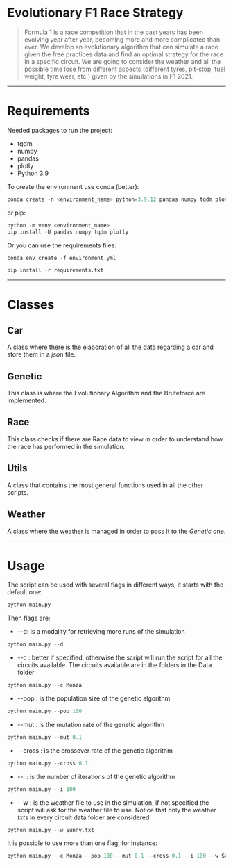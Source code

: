 # Evolutionary F1 Race Strategy
>Formula 1 is a race competition that in the past years has been evolving year after year, becoming more and more complicated than ever. We develop an evolutionary algorithm that can simulate a race given the free practices data and find an optimal strategy for the race in a specific circuit. We are going to consider the weather and all the possible time lose from different aspects (different tyres, pit-stop, fuel weight, tyre wear, etc.) given by the simulations in F1 2021.


-----------------------------------------------------------------------------------------------------------------------

# Requirements

Needed packages to run the project:
- tqdm
- numpy
- pandas
- plotly
- Python 3.9

To create the environment use conda (better):
```python
conda create -n <environment_name> python=3.9.12 pandas numpy tqdm plotly
```
or pip:
```python
python -m venv <environment_name> 
pip install -U pandas numpy tqdm plotly
```

Or you can use the requirements files:
```python
conda env create -f environment.yml
```
```python
pip install -r requirements.txt
```

-----------------------------------------------------------------------------------------------------------------------

# Classes
## Car
A class where there is the elaboration of all the data regarding a car and store them in a *json* file.

## Genetic
This class is where the Evolutionary Algorithm and the Bruteforce are implemented.

## Race
This class checks if there are Race data to view in order to understand how the race has performed in the simulation.

## Utils
A class that contains the most general functions used in all the other scripts.

## Weather
A class where the weather is managed in order to pass it to the *Genetic* one.

-----------------------------------------------------------------------------------------------------------------------

# Usage

The script can be used with several flags in different ways, it starts with the default one:
```python
python main.py
```

Then flags are:
- --d: is a modality for retrieving more runs of the simulation
```python
python main.py --d
```
- --c <circuit>: better if specified, otherwise the script will run the script for all the circuits available. The circuits available are in the folders in the Data folder
```python
python main.py --c Monza
```
- --pop <int>: is the population size of the genetic algorithm
```python
python main.py --pop 100
```
- --mut <float>: is the mutation rate of the genetic algorithm
```python
python main.py --mut 0.1
```
- --cross <float>: is the crossover rate of the genetic algorithm
```python
python main.py --cross 0.1
```
- --i <int>: is the number of iterations of the genetic algorithm
```python
python main.py --i 100
```
- --w <weather file>: is the weather file to use in the simulation, if not specified the script will ask for the weather file to use. Notice that only the weather *txt*s in every circuit data folder are considered
```python
python main.py --w Sunny.txt
```

It is possible to use more than one flag, for instance:
```python
python main.py --c Monza --pop 100 --mut 0.1 --cross 0.1 --i 100 --w Sunny.txt --d
```
